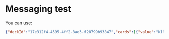 
# Messaging test

You can use:

```json
{"deckId":"17e312f4-4595-4ff2-8ae3-f28799b93847","cards":[{"value":"KING","suit":"CLUBS","code":"KC"}]}
```